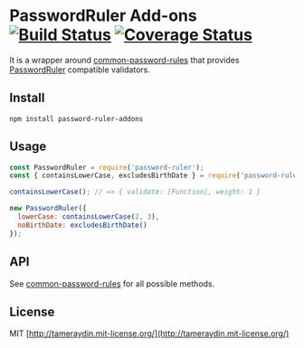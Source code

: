 # PasswordRuler Add-ons [![Build Status](http://img.shields.io/travis/tameraydin/password-ruler-addons/master.svg?style=flat-square)](https://travis-ci.org/tameraydin/password-ruler-addons) [![Coverage Status](https://img.shields.io/coveralls/tameraydin/password-ruler-addons/master.svg?style=flat-square)](https://coveralls.io/r/tameraydin/password-ruler-addons?branch=master)

It is a wrapper around [common-password-rules](https://github.com/tameraydin/common-password-rules) that provides [PasswordRuler](https://github.com/tameraydin/password-ruler) compatible validators.

## Install

```
npm install password-ruler-addons
```

## Usage

```js
const PasswordRuler = require('password-ruler');
const { containsLowerCase, excludesBirthDate } = require('password-ruler-addons');

containsLowerCase(); // => { validate: [Function], weight: 1 }

new PasswordRuler({
  lowerCase: containsLowerCase(2, 3),
  noBirthDate: excludesBirthDate()
});
```

## API

See [common-password-rules](https://github.com/tameraydin/common-password-rules#api) for all possible methods.

## License

MIT [http://tameraydin.mit-license.org/](http://tameraydin.mit-license.org/)
